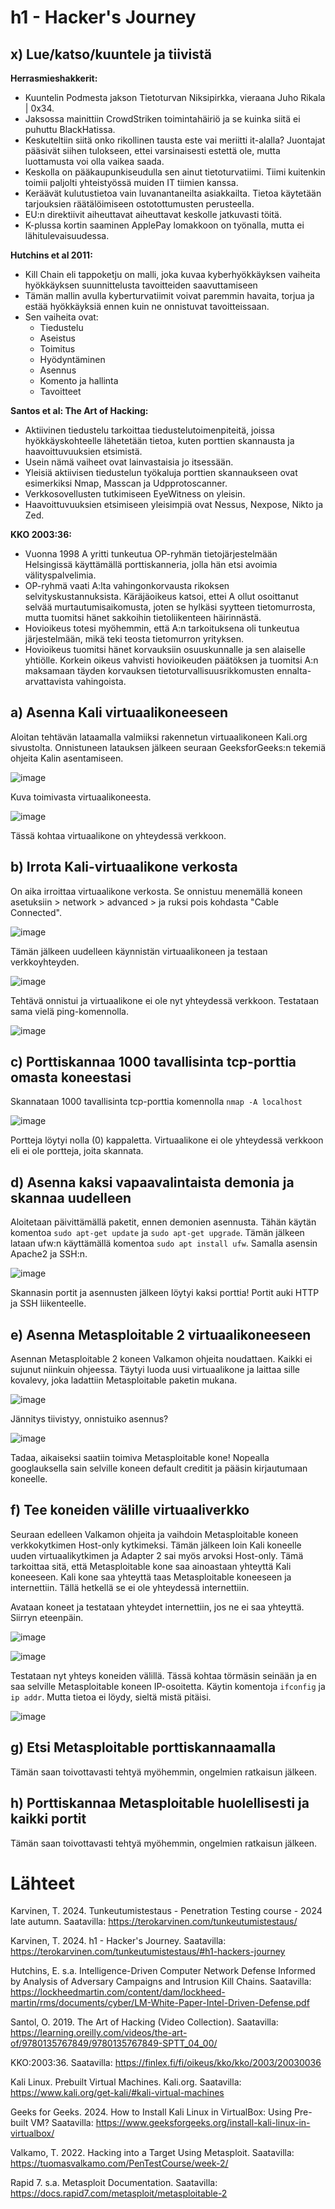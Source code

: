 # h1 - Hacker's Journey

## x) Lue/katso/kuuntele ja tiivistä
**Herrasmieshakkerit:**
- Kuuntelin Podmesta jakson Tietoturvan Niksipirkka, vieraana Juho Rikala | 0x34.
- Jaksossa mainittiin CrowdStriken toimintahäiriö ja se kuinka siitä ei puhuttu BlackHatissa.
- Keskuteltiin siitä onko rikollinen tausta este vai meriitti it-alalla? Juontajat pääsivät siihen tulokseen, ettei varsinaisesti estettä ole, mutta luottamusta voi olla vaikea saada.
- Keskolla on pääkaupunkiseudulla sen ainut tietoturvatiimi. Tiimi kuitenkin toimii paljolti yhteistyössä muiden IT tiimien kanssa.
- Keräävät kulutustietoa vain luvanantaneilta asiakkailta. Tietoa käytetään tarjouksien räätälöimiseen ostotottumusten perusteella.
- EU:n direktiivit aiheuttavat aiheuttavat keskolle jatkuvasti töitä.
- K-plussa kortin saaminen ApplePay lomakkoon on työnalla, mutta ei lähitulevaisuudessa.

**Hutchins et al 2011:**
- Kill Chain eli tappoketju on malli, joka kuvaa kyberhyökkäyksen vaiheita hyökkäyksen suunnittelusta tavoitteiden saavuttamiseen
- Tämän mallin avulla kyberturvatiimit voivat paremmin havaita, torjua ja estää hyökkäyksiä ennen kuin ne onnistuvat tavoitteissaan.
- Sen vaiheita ovat:
  - Tiedustelu
  - Aseistus
  - Toimitus
  - Hyödyntäminen
  - Asennus
  - Komento ja hallinta
  - Tavoitteet
 
**Santos et al: The Art of Hacking:**
- Aktiivinen tiedustelu tarkoittaa tiedustelutoimenpiteitä, joissa hyökkäyskohteelle lähetetään tietoa, kuten porttien skannausta ja haavoittuvuuksien etsimistä.
- Usein nämä vaiheet ovat lainvastaisia jo itsessään.
- Yleisiä aktiivisen tiedustelun työkaluja porttien skannaukseen ovat esimerkiksi Nmap, Masscan ja Udpprotoscanner.
- Verkkosovellusten tutkimiseen EyeWitness on yleisin.
- Haavoittuvuuksien etsimiseen yleisimpiä ovat Nessus, Nexpose, Nikto ja Zed.

**KKO 2003:36:**
- Vuonna 1998 A yritti tunkeutua OP-ryhmän tietojärjestelmään Helsingissä käyttämällä porttiskanneria, jolla hän etsi avoimia välityspalvelimia.
- OP-ryhmä vaati A:lta vahingonkorvausta rikoksen selvityskustannuksista. Käräjäoikeus katsoi, ettei A ollut osoittanut selvää murtautumisaikomusta, joten se hylkäsi syytteen tietomurrosta, mutta tuomitsi hänet sakkoihin tietoliikenteen häirinnästä.
- Hovioikeus totesi myöhemmin, että A:n tarkoituksena oli tunkeutua järjestelmään, mikä teki teosta tietomurron yrityksen.
- Hovioikeus tuomitsi hänet korvauksiin osuuskunnalle ja sen alaiselle yhtiölle. Korkein oikeus vahvisti hovioikeuden päätöksen ja tuomitsi A:n
maksamaan täyden korvauksen tietoturvallisuusrikkomusten ennalta-arvattavista vahingoista.
## a) Asenna Kali virtuaalikoneeseen
Aloitan tehtävän lataamalla valmiiksi rakennetun virtuaalikoneen Kali.org sivustolta. Onnistuneen latauksen jälkeen seuraan GeeksforGeeks:n tekemiä ohjeita Kalin asentamiseen.

![image](https://github.com/user-attachments/assets/14d38650-15ef-441d-9826-7ee0e454fb5f)

Kuva toimivasta virtuaalikoneesta.

![image](https://github.com/user-attachments/assets/eefedff7-b803-48f9-ae7d-01342314369f)

Tässä kohtaa virtuaalikone on yhteydessä verkkoon.

## b) Irrota Kali-virtuaalikone verkosta
On aika irroittaa virtuaalikone verkosta. Se onnistuu menemällä koneen asetuksiin > network > advanced > ja ruksi pois kohdasta "Cable Connected".

![image](https://github.com/user-attachments/assets/fd559c3b-cc74-4b7e-97cd-65ffc4cf9660)

Tämän jälkeen uudelleen käynnistän virtuaalikoneen ja testaan verkkoyhteyden.

![image](https://github.com/user-attachments/assets/57206db8-2446-432b-a7ef-fecc9d5d0726)

Tehtävä onnistui ja virtuaalikone ei ole nyt yhteydessä verkkoon. Testataan sama vielä ping-komennolla.

![image](https://github.com/user-attachments/assets/0e8b303e-6947-4704-9f20-bd705fda8482)

## c) Porttiskannaa 1000 tavallisinta tcp-porttia omasta koneestasi
Skannataan 1000 tavallisinta tcp-porttia komennolla ``nmap -A localhost``

![image](https://github.com/user-attachments/assets/5103dc51-65b1-4221-a7d7-967300f1b614)

Portteja löytyi nolla (0) kappaletta. Virtuaalikone ei ole yhteydessä verkkoon eli ei ole portteja, joita skannata.

## d) Asenna kaksi vapaavalintaista demonia ja skannaa uudelleen

Aloitetaan päivittämällä paketit, ennen demonien asennusta. Tähän käytän komentoa ``sudo apt-get update`` ja ``sudo apt-get upgrade``.
Tämän jälkeen lataan ufw:n käyttämällä komentoa ``sudo apt install ufw``. Samalla asensin Apache2 ja SSH:n. 

![image](https://github.com/user-attachments/assets/11c65862-220c-4ad6-80bd-b18abee29ddc)

Skannasin portit ja asennusten jälkeen löytyi kaksi porttia! Portit auki HTTP ja SSH liikenteelle. 

## e) Asenna Metasploitable 2 virtuaalikoneeseen
Asennan Metasploitable 2 koneen Valkamon ohjeita noudattaen. Kaikki ei sujunut niinkuin ohjeessa. Täytyi luoda uusi virtuaalikone ja laittaa sille kovalevy, joka ladattiin Metasploitable paketin mukana. 

![image](https://github.com/user-attachments/assets/35038c64-96cc-45ff-a96e-5d0366b1173d)

Jännitys tiivistyy, onnistuiko asennus?

![image](https://github.com/user-attachments/assets/7542fc9b-9144-4701-b4c4-d6474bd59c29)

Tadaa, aikaiseksi saatiin toimiva Metasploitable kone! Nopealla googlauksella sain selville koneen default creditit ja pääsin kirjautumaan koneelle. 

## f) Tee koneiden välille virtuaaliverkko
Seuraan edelleen Valkamon ohjeita ja vaihdoin Metasploitable koneen verkkokytkimen Host-only kytkimeksi. Tämän jälkeen loin Kali koneelle uuden virtuaalikytkimen ja Adapter 2 sai myös arvoksi Host-only. Tämä tarkoittaa sitä, että Metasploitable kone saa ainoastaan yhteyttä Kali koneeseen. Kali kone saa yhteyttä taas Metasploitable koneeseen ja internettiin. Tällä hetkellä se ei ole yhteydessä internettiin.

Avataan koneet ja testataan yhteydet internettiin, jos ne ei saa yhteyttä. Siirryn eteenpäin. 

![image](https://github.com/user-attachments/assets/b508ebab-04df-4e74-851c-83861ae0844a)

![image](https://github.com/user-attachments/assets/7a79ecde-dd26-4cc7-8893-3ca5a716fcb5)

Testataan nyt yhteys koneiden välillä. Tässä kohtaa törmäsin seinään ja en saa selville Metasploitable koneen IP-osoitetta. Käytin komentoja ``ifconfig`` ja ``ip addr``. Mutta tietoa ei löydy, sieltä mistä pitäisi.

![image](https://github.com/user-attachments/assets/f0731f86-aa4c-4da5-8583-5956161ceb7c)

## g) Etsi Metasploitable porttiskannaamalla
Tämän saan toivottavasti tehtyä myöhemmin, ongelmien ratkaisun jälkeen.
## h) Porttiskannaa Metasploitable huolellisesti ja kaikki portit
Tämän saan toivottavasti tehtyä myöhemmin, ongelmien ratkaisun jälkeen.
# Lähteet

Karvinen, T. 2024. Tunkeutumistestaus - Penetration Testing course - 2024 late autumn. Saatavilla: https://terokarvinen.com/tunkeutumistestaus/

Karvinen, T. 2024. h1 - Hacker's Journey. Saatavilla: https://terokarvinen.com/tunkeutumistestaus/#h1-hackers-journey

Hutchins, E. s.a. Intelligence-Driven Computer Network Defense Informed by Analysis of Adversary Campaigns and Intrusion Kill Chains. Saatavilla: https://lockheedmartin.com/content/dam/lockheed-martin/rms/documents/cyber/LM-White-Paper-Intel-Driven-Defense.pdf

Santol, O. 2019. The Art of Hacking (Video Collection). Saatavilla: https://learning.oreilly.com/videos/the-art-of/9780135767849/9780135767849-SPTT_04_00/

KKO:2003:36. Saatavilla: https://finlex.fi/fi/oikeus/kko/kko/2003/20030036

Kali Linux. Prebuilt Virtual Machines. Kali.org. Saatavilla: https://www.kali.org/get-kali/#kali-virtual-machines

Geeks for Geeks. 2024. How to Install Kali Linux in VirtualBox: Using Pre-built VM? Saatavilla: https://www.geeksforgeeks.org/install-kali-linux-in-virtualbox/

Valkamo, T. 2022. Hacking into a Target Using Metasploit. Saatavilla: https://tuomasvalkamo.com/PenTestCourse/week-2/

Rapid 7. s.a. Metasploit Documentation. Saatavilla:  https://docs.rapid7.com/metasploit/metasploitable-2

